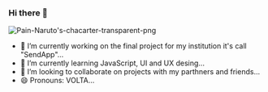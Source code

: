### Hi there 👋
<picture>
 <source media="(prefers-color-scheme: dark)" srcset="https://freepngimg.com/thumb/naruto_pain/24977-2-naruto-pain-hd.png">
 <source media="(prefers-color-scheme: light)" srcset="https://freepngimg.com/thumb/naruto_pain/24977-2-naruto-pain-hd.png">
 <img alt="Pain-Naruto's-chacarter-transparent-png" src="https://freepngimg.com/thumb/naruto_pain/24977-2-naruto-pain-hd.png">
</picture>

- 🔭 I’m currently working on the final project for my institution it's call "SendApp"...
- 🌱 I’m currently learning JavaScript, UI and UX desing...
- 👯 I’m looking to collaborate on projects with my parthners and friends...
- 😄 Pronouns: VOLTA...


